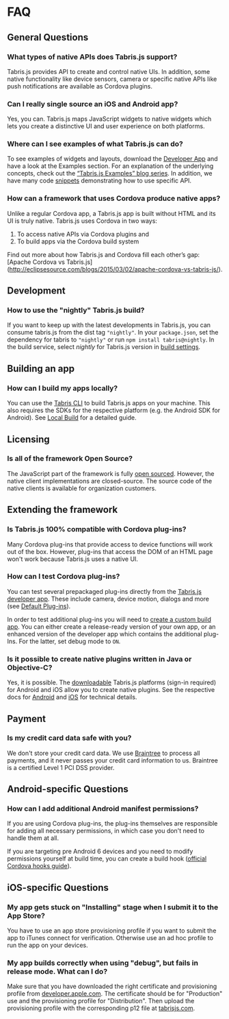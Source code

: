 ---
---
# FAQ

## General Questions

### What types of native APIs does Tabris.js support?

Tabris.js provides API to create and control native UIs. In addition, some native functionality like device sensors, camera or specific native APIs like push notifications are available as Cordova plugins.

### Can I really single source an iOS and Android app?

Yes, you can. Tabris.js maps JavaScript widgets to native widgets which lets you create a distinctive UI and user experience on both platforms.

### Where can I see examples of what Tabris.js can do?

To see examples of widgets and layouts, download the [Developer App](developer-app.md) and have a look at the Examples section.
For an explanation of the underlying concepts, check out the [“Tabris.js Examples” blog series](http://eclipsesource.com/blogs/tag/tabris-js-examples/). In addition, we have many code [snippets](https://github.com/eclipsesource/tabris-js/tree/master/snippets) demonstrating how to use specific API.

### How can a framework that uses Cordova produce native apps?

Unlike a regular Cordova app, a Tabris.js app is built without HTML and its UI is truly native.
Tabris.js uses Cordova in two ways:

  1. To access native APIs via Cordova plugins and
  2. To build apps via the Cordova build system

Find out more about how Tabris.js and Cordova fill each other’s gap: [Apache Cordova vs Tabris.js] (http://eclipsesource.com/blogs/2015/03/02/apache-cordova-vs-tabris-js/).

## Development

### How to use the "nightly" Tabris.js build?

If you want to keep up with the latest developments in Tabris.js, you can consume tabris.js from the dist tag `"nightly"`.
In your `package.json`, set the dependency for tabris to `"nightly"` or run `npm install tabris@nightly`.
In the build service, select *nightly* for Tabris.js version in [build settings](build.md#settings).

## Building an app

### How can I build my apps locally?

You can use the [Tabris CLI](https://www.npmjs.com/package/tabris-cli) to build Tabris.js apps on your machine.
This also requires the SDKs for the respective platform (e.g. the Android SDK for Android).
See [Local Build](local-build.md) for a detailed guide.

## Licensing

### Is all of the framework Open Source?

The JavaScript part of the framework is fully [open sourced](https://github.com/eclipsesource/tabris-js).
However, the native client implementations are closed-source.
The source code of the native clients is available for organization customers.

## Extending the framework

### Is Tabris.js 100% compatible with Cordova plug-ins?

Many Cordova plug-ins that provide access to device functions will work out of the box.
However, plug-ins that access the DOM of an HTML page won't work because Tabris.js uses a native UI.

### How can I test Cordova plug-ins?

You can test several prepackaged plug-ins directly from the [Tabris.js developer app](developer-app.md).
These include camera, device motion, dialogs and more (see [Default Plug-ins](cordova.md#cordova-plugins-support)).

In order to test additional plug-ins you will need to [create a custom build app](build.md).
You can either create a release-ready version of your own app, or an enhanced version of the developer app which contains the additional plug-Ins.
For the latter, set debug mode to <code>ON</code>.

### Is it possible to create native plugins written in Java or Objective-C?

Yes, it is possible. The [downloadable](https://tabrisjs.com/download) Tabris.js platforms (sign-in required) for Android and iOS allow you to create native plugins. See the respective docs for [Android](custom-widgets-android.md) and [iOS](custom-widgets-ios.md) for technical details.

## Payment

### Is my credit card data safe with you?

We don't store your credit card data. We use [Braintree](https://www.braintreepayments.com/) to process all payments, and it never passes your credit card information to us. Braintree is a certified Level 1 PCI DSS provider.

## Android-specific Questions

### How can I add additional Android manifest permissions?

If you are using Cordova plug-ins, the plug-ins themselves are responsible for adding all necessary permissions, in which case you don't need to handle them at all.

If you are targeting pre Android 6 devices and you need to modify permissions yourself at build time, you can create a build hook ([official Cordova hooks guide](http://cordova.apache.org/docs/en/edge/guide_appdev_hooks_index.md.html#Hooks%20Guide)).

## iOS-specific Questions

### My app gets stuck on "Installing" stage when I submit it to the App Store?

You have to use an app store provisioning profile if you want to submit the app to iTunes connect for verification. Otherwise use an ad hoc profile to run the app on your devices.

### My app builds correctly when using "debug", but fails in release mode. What can I do?

Make sure that you have downloaded the right certificate and provisioning profile from [developer.apple.com](https://developer.apple.com). The certificate should be for "Production" use and the provisioning profile for "Distribution". Then upload the provisioning profile with the corresponding p12 file at [tabrisjs.com](https://tabrisjs.com).
